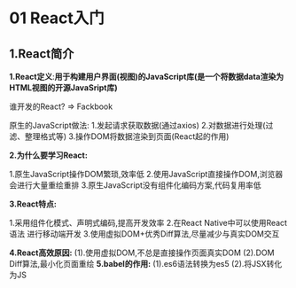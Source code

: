 # 01 React入门
## 1.React简介
**1.React定义**:**用于构建用户界面(视图)的JavaScript库(是一个将数据data渲染为HTML视图的开源JavaSript库)**

谁开发的React? => Fackbook

原生的JavaScript做法:
  1.发起请求获取数据(通过axios)
  2.对数据进行处理(过滤、整理格式等)
  3.操作DOM将数据渲染到页面(React起的作用)
  
**2.为什么要学习React:**

1.原生JavaScript操作DOM繁琐,效率低
2.使用JavaScript直接操作DOM,浏览器会进行大量重绘重排
3.原生JavaScript没有组件化编码方案,代码复用率低

**3.React特点:**

1.采用组件化模式、声明式编码,提高开发效率
2.在React Native中可以使用React语法 进行移动端开发
3.使用虚拟DOM+优秀Diff算法,尽量减少与真实DOM交互

**4.React高效原因:**
(1).使用虚拟DOM,不总是直接操作页面真实DOM
(2).DOM Diff算法,最小化页面重绘
**5.babel的作用:**
(1).es6语法转换为es5
(2).将JSX转化为JS
